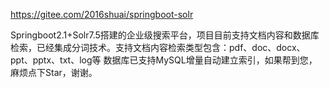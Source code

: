 https://gitee.com/2016shuai/springboot-solr

Springboot2.1+Solr7.5搭建的企业级搜索平台，项目目前支持文档内容和数据库检索，已经集成分词技术。支持文档内容检索类型包含：pdf、doc、docx、ppt、pptx、txt、log等 数据库已支持MySQL增量自动建立索引，如果帮到您，麻烦点下Star，谢谢。

